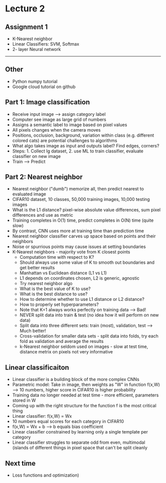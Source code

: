 # Lecture 2
## Assignment 1
- K-Nearest neighbor
- Linear Classifiers:  SVM, Softmax
- 2- layer Neural network
---
## Other
- Python numpy tutorial
- Google cloud tutorial on github
## Part 1: Image classification
- Receive input image --> assign category label
- Computer see image as large grid of numbers
- Assigns a semantic label to image based on pixel values
- All pixels changes when the camera moves
- Positions, occlusion, background, variation within class (e.g. different colored cats) are potential challenges to algorithms
- What algo takes image as input and outputs label? Find edges, corners?
- Steps: 1. Collect lg dataset, 2. use ML to train classifier, evaluate classifier on new image
- Train --> Predict
## Part 2: Nearest neighbor
- Nearest neighbor ("dumb") memorize all, then predict nearest to evaluated image
- CIFAR10 dataset, 10 classes, 50,000 training images, 10,000 testing images
- What is the L1 distance? pixel-wise absolute value differences, sum pixel differences and use as metric
- Training completes in O(1) time, predict completes in O(N) time (quite slow)
- By contrast, CNN uses more at training time than prediction time
- Nearest neighbor classifier carves up space based on points and their neighbors
- Noise or spurrious points may cause issues at setting boundaries
- K-Nearest neighbors - majority vote from K closest points
    - Computation time with respect to K?
    - Should always use some value of K to smooth out boundaries and get better results
    - Manhattan vs Euclidean distance (L1 vs L1)
    - L1 depends on coordinates chosen, L2 is generic, agnostic
    - Try nearest neighbor algo
    - What is the best value of K to use?
    - What is the best distance to use?
    - How to determine whether to use L1 distance or L2 distance?
    - How to properly set hyperparameters?
    - Note that K=1 always works perfectly on training data --> Bad!
    - NEVER split data into train & test (no idea how it will perform on new data)
    - Split data into three different sets: train (most), validation, test --> Much better!
    - Cross-validation for smaller data sets - split data into folds, try each fold as validation and average the results
    - k-Nearest neighbor seldom used on images - slow at test time, distance metrix on pixels not very informative
## Linear classificaiton
- Linear classifier is a building block of the more complex CNNs
- Parametric model: Take in image, then weights as "W" in function f(x,W) --> 10 numbers, higher score in CIFAR10 is higher probability
- Training data no longer needed at test time - more efficient, parameters stored in W
- Coming up with the right structure for the function f is the most critical thing
- Linear classifier:  f(x,W) = Wx
- 10 numbers equal scores for each category in CIFAR10
- f(x,W) = Wx + b  --> b equals bias coefficient
- Linear classifier constrained by learning only a single template per category
- Linear classifier struggles to separate odd from even, multimodal (islands of different things in pixel space that can't be split cleanly
## Next time
- Loss functions and optimization)
